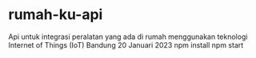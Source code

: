 # rumah-ku-api
Api untuk integrasi peralatan yang ada di rumah menggunakan teknologi Internet of Things (IoT)
Bandung 20 Januari 2023
npm install
npm start
